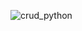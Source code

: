 ![crud_python](https://github.com/akshat0427/command_line_crud_operations/assets/100063366/3446e734-946f-45d1-84eb-d0ace8cab0a3)
